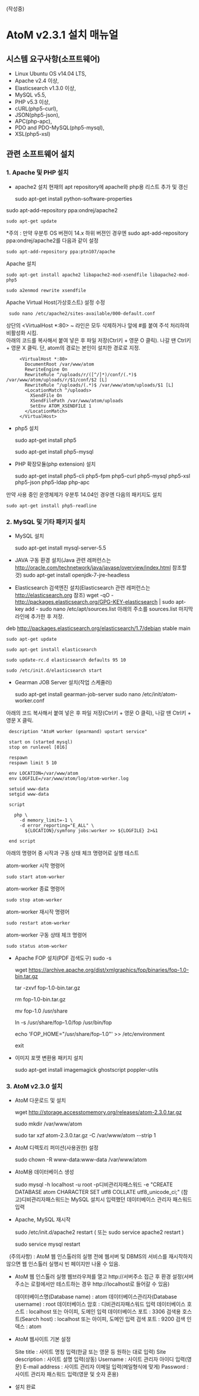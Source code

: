 
(작성중)
# AtoM v2.3.1 설치 매뉴얼

## 시스템 요구사항(소프트웨어)
* Linux Ubuntu OS v14.04 LTS, 
* Apache v2.4 이상, 
* Elasticsearch v1.3.0 이상, 
* MySQL v5.5, 
* PHP v5.3 이상, 
* cURL(php5-curl), 
* JSON(php5-json), 
* APC(php-apc),
* PDO and PDO-MySQL(php5-mysql), 
* XSL(php5-xsl)

## 관련 소프트웨어 설치

### 1. Apache 및 PHP 설치
* apache2 설치
현재의 apt repository에 apache와 php용 리스트 추가 및 갱신

    sudo apt-get install python-software-properties

sudo apt-add-repository ppa:ondrej/apache2

    sudo apt-get update

*주의 : 만약 우분투 OS 버젼이 14.x 하위 버젼인 경우엔 sudo apt-add-repository ppa:ondrej/apache2를 다음과 같이 설정 

    sudo apt-add-repository ppa:ptn107/apache
    
Apache 설치

    sudo apt-get install apache2 libapache2-mod-xsendfile libapache2-mod-php5

    sudo a2enmod rewrite xsendfile

Apache Virtual Host(가상호스트) 설정 수정
     
     sudo nano /etc/apache2/sites-available/000-default.conf
     
상단의 <VirtualHost *:80> ~ </VirtualHost> 라인은 모두 삭제하거나 앞에 #를 붙여 주석 처리하여 비활성화 시킴.     
아래의 코드를 복사해서 붙여 넣은 후 파일 저장(Ctrl키 + 영문 O 클릭). 나갈 땐 Ctrl키 + 영문 X 클릭.
단, atom의 경로는 본인이 설치한 경로로 지정.

```
     <VirtualHost *:80>
       DocumentRoot /var/www/atom
       RewriteEngine On
       RewriteRule ^/uploads/r/([^/]*)/conf/(.*)$ /var/www/atom/uploads/r/$1/conf/$2 [L]
       RewriteRule ^/uploads/(.*)$ /var/www/atom/uploads/$1 [L]
       <LocationMatch ^/uploads>
         XSendFile On
         XSendFilePath /var/www/atom/uploads
         SetEnv ATOM_XSENDFILE 1
       </LocationMatch>
     </VirtualHost>
```

* php5 설치

    sudo apt-get install php5
    
    sudo apt-get install php5-mysql

* PHP 확장모듈(php extension) 설치
    
    sudo apt-get install php5-cli php5-fpm php5-curl php5-mysql php5-xsl php5-json php5-ldap php-apc

만약 사용 중인 운영체제가 우분투 14.04인 경우엔 다음의 패키지도 설치
    
    sudo apt-get install php5-readline



### 2. MySQL 및 기타 패키지 설치
* MySQL 설치

    sudo apt-get install mysql-server-5.5 

* JAVA 구동 환경 설치(Java 관련 레퍼런스는 http://oracle.com/technetwork/java/javase/overview/index.html 참조할 것)
    sudo apt-get install openjdk-7-jre-headless

* Elasticsearch 검색엔진 설치(Elasticsearch 관련 레퍼런스는 http://elasticsearch.org 참조)
    wget -qO - http://packages.elasticsearch.org/GPG-KEY-elasticsearch | sudo apt-key add -
    sudo nano /etc/apt/sources.list
아래의 주소를 sources.list 마지막 라인에 추가한 후 저장.

deb http://packages.elasticsearch.org/elasticsearch/1.7/debian stable main

    sudo apt-get update
    
    sudo apt-get install elasticsearch
    
    sudo update-rc.d elasticsearch defaults 95 10
    
    sudo /etc/init.d/elasticsearch start

* Gearman JOB Server 설치(작업 스케쥴러)
    
   sudo apt-get install gearman-job-server
   sudo nano /etc/init/atom-worker.conf

아래의 코드 복사해서 붙여 넣은 후 파일 저장(Ctrl키 + 영문 O 클릭), 나갈 땐 Ctrl키 + 영문 X 클릭.

     description "AtoM worker (gearmand) upstart service"

     start on (started mysql)
     stop on runlevel [016]

     respawn
     respawn limit 5 10

     env LOCATION=/var/www/atom
     env LOGFILE=/var/www/atom/log/atom-worker.log

     setuid www-data
     setgid www-data

     script

       php \
         -d memory_limit=-1 \
         -d error_reporting="E_ALL" \
           ${LOCATION}/symfony jobs:worker >> ${LOGFILE} 2>&1

     end script

아래의 명령어 중 시작과 구동 상태 체크 명령어로 실행 테스트

atom-worker 시작 명령어

    sudo start atom-worker  

atom-worker 종료 명령어

    sudo stop atom-worker

atom-worker 재시작 명령어

    sudo restart atom-worker 

atom-worker 구동 상태 체크 명령어

    sudo status atom-worker  


* Apache FOP 설치(PDF 검색도구)
    sudo -s
    
    wget https://archive.apache.org/dist/xmlgraphics/fop/binaries/fop-1.0-bin.tar.gz
    
    tar -zxvf fop-1.0-bin.tar.gz
    
    rm fop-1.0-bin.tar.gz
    
    mv fop-1.0 /usr/share
    
    ln -s /usr/share/fop-1.0/fop /usr/bin/fop
    
    echo 'FOP_HOME="/usr/share/fop-1.0"' >> /etc/environment
    
    exit


* 이미지 포맷 변환용 패키지 설치

    sudo apt-get install imagemagick ghostscript poppler-utils



### 3. AtoM v2.3.0 설치
* AtoM 다운로드 및 설치

    wget http://storage.accesstomemory.org/releases/atom-2.3.0.tar.gz
    
    sudo mkdir /var/www/atom
    
    sudo tar xzf atom-2.3.0.tar.gz -C /var/www/atom --strip 1

* AtoM 디렉토리 퍼미션(사용권한) 설정
    
    sudo chown -R www-data:www-data /var/www/atom

* AtoM용 데이터베이스 생성

    sudo mysql -h localhost -u root -p디비관리자패스워드 -e "CREATE DATABASE atom CHARACTER SET utf8 COLLATE utf8_unicode_ci;"
(참고)디비관리자패스워드는 MySQL 설치시 입력했던 데이터베이스 관리자 패스워드 입력  

* Apache, MySQL 재시작

    sudo /etc/init.d/apache2 restart    ( 또는  sudo service apache2 restart )
    
    sudo service mysql restart

   (주의사항) :  AtoM 웹 인스톨러의 실행 전에 웹서버 및 DBMS의 서비스를 재시작하지 않으면 웹 인스톨러 실행시 빈 페이지만 나올 수 있음.

* AtoM 웹 인스톨러 실행
웹브라우져를 열고 http://서버주소 접근 후 환경 설정(서버주소는 로컬에서만 테스트하는 경우 http://localhost로 들어갈 수 있음)

    데이터베이스명(Database name) : atom
    데이터베이스관리자(Database username) : root
    데이터베이스 암호 : 디비관리자패스워드 입력
    데이터베이스 호스트 : localhost 또는 아이피, 도메인 입력
    데이터베이스 포트 : 3306
    검색용 호스트(Search host) : localhost 또는 아이피, 도메인 입력
    검색 포트 : 9200
    검색 인덱스 : atom

* AtoM 웹사이트 기본 설정

    Site title : 사이트 명칭 입력(한글 또는 영문 등 원하는 대로 입력)
    Site description : 사이트 설명 입력(상동)
    Username : 사이트 관리자 아이디 입력(영문)
    E-mail address : 사이트 관리자 이메일 입력(메일형식에 맞게)
    Password : 사이트 관리자 패스워드 입력(영문 및 숫자 혼용)

* 설치 완료

